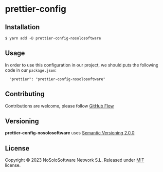 # prettier-config


## Installation

`$ yarn add -D prettier-config-nosolosoftware`

## Usage

In order to use this configuration in our project, we should puts the following code in our
`package.json`:


```
  "prettier": "prettier-config-nosolosoftware"
```
## Contributing

Contributions are welcome, please follow
[GitHub Flow](https://guides.github.com/introduction/flow/index.html)


## Versioning

**prettier-config-nosolosoftware** uses [Semantic Versioning 2.0.0](http://semver.org)


## License

Copyright © 2023 NoSoloSoftware Network S.L. Released under [MIT](LICENSE.md) license.
